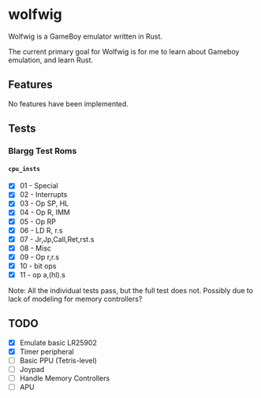 # wolfwig

Wolfwig is a GameBoy emulator written in Rust.

The current primary goal for Wolfwig is for me to learn about Gameboy emulation, and learn Rust.

## Features

No features have been implemented.

## Tests

### Blargg Test Roms

#### `cpu_insts`

- [x] 01 - Special
- [x] 02 - Interrupts
- [x] 03 - Op SP, HL
- [x] 04 - Op R, IMM
- [x] 05 - Op RP
- [x] 06 - LD R, r.s
- [x] 07 - Jr,Jp,Call,Ret,rst.s
- [x] 08 - Misc
- [x] 09 - Op r,r.s
- [x] 10 - bit ops
- [x] 11 - op a,(hl).s

Note: All the individual tests pass, but the full test does not. Possibly due to lack of modeling
for memory controllers?

## TODO

- [x] Emulate basic LR25902
- [x] Timer peripheral
- [ ] Basic PPU (Tetris-level)
- [ ] Joypad
- [ ] Handle Memory Controllers
- [ ] APU
